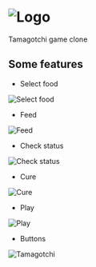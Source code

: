 # ![Logo](https://i.imgur.com/sxgllOI.png)

Tamagotchi game clone

## Some features

* Select food

![Select food](https://i.imgur.com/pkvy941.png)

* Feed

![Feed](https://i.imgur.com/CoWlRhs.png)

* Check status

![Check status](https://i.imgur.com/B2OoIdZ.png)

* Cure

![Cure](https://i.imgur.com/cBZ4yob.png)

* Play

![Play](https://i.imgur.com/tDJU3rz.png)

* Buttons

![Tamagotchi](https://i.imgur.com/kFn1fA1.png)
